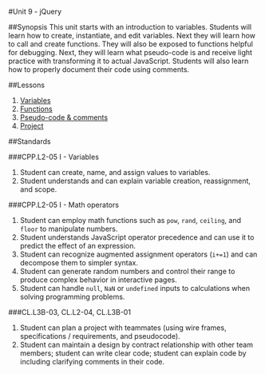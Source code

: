 #Unit 9 - jQuery

##Synopsis
This unit starts with an introduction to variables. Students will learn how to create, instantiate, and edit variables. Next they will learn how to call and create functions. They will also be exposed to functions helpful for debugging. Next, they will learn what pseudo-code is and receive light practice with transforming it to actual JavaScript. Students will also learn how to properly document their code using comments.

##Lessons

1. [Variables](lessons/1-variable)
2. [Functions](lessons/2-function)
3. [Pseudo-code & comments](lessons/3-pseudocode)
4. [Project](lessons/4-project)

##Standards

###CPP.L2-05 I - Variables
1. Student	can	create,	name,	and	assign	values	to	variables.
2. Student	understands	and	can	explain	variable	creation,	reassignment,	and	scope.

###CPP.L2-05 I - Math operators
1.	Student	can	employ	math	functions	such	as	``pow``,	``rand``,	``ceiling``,	and	``floor``	to	manipulate	numbers.
2.	Student	understands	JavaScript	operator	precedence	and	can	use	it	to	predict	the	effect	of	an	expression.	
3.	Student	can	recognize	augmented	assignment	operators	(``i+=1``)	and	can	decompose	them	to	simpler	syntax.	
4.	Student	can	generate	random	numbers	and	control	their	range	to	produce	complex	behavior	in	interactive	pages.	
5.	Student	can	handle	``null``,	``NaN``	or	``undefined``	inputs	to	calculations	when	solving	programming	problems.

###CL.L3B-03, CL.L2-04, CL.L3B-01
1.	Student	can	plan	a	project	with	teammates	(using	wire	frames,	specifications	/ requirements,	and	pseudocode).
2.	Student	can	maintain	a	design	by	contract	relationship	with	other	team	members;	student	can	write	clear	code;	student	can	explain	code	by	including	clarifying	comments	in	their	code.


